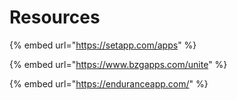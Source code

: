 # Resources

{% embed url="https://setapp.com/apps" %}

{% embed url="https://www.bzgapps.com/unite" %}

{% embed url="https://enduranceapp.com/" %}




